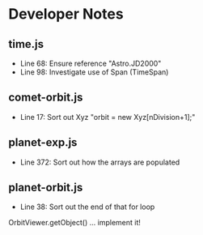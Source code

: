 Developer Notes
===================

## time.js

 - Line 68: Ensure reference "Astro.JD2000"
 - Line 98: Investigate use of Span (TimeSpan)

## comet-orbit.js

 - Line 17: Sort out Xyz "orbit = new Xyz[nDivision+1];"

## planet-exp.js

 - Line 372: Sort out how the arrays are populated

## planet-orbit.js

 - Line 38: Sort out the end of that for loop

OrbitViewer.getObject() ... implement it!


